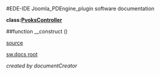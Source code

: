 #EDE-IDE Joomla_PDEngine_plugin
software documentation

**class:[PvoksController](../PvoksController.md)**



##function __construct () 


[source](../../../admin/controllers/controller.php)

[sw.docs root](../)

*created by documentCreator*

